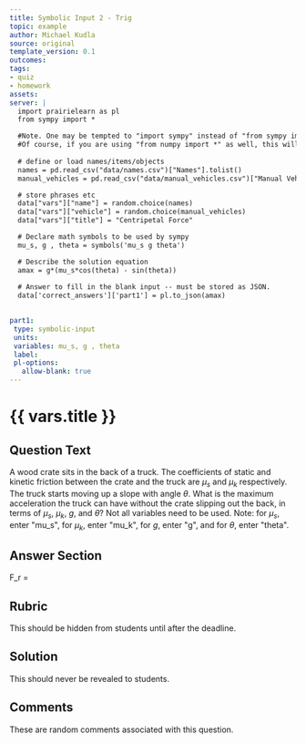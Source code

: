 ```yaml
---
title: Symbolic Input 2 - Trig
topic: example
author: Michael Kudla
source: original
template_version: 0.1
outcomes:
tags:
- quiz
- homework
assets:
server: |
  import prairielearn as pl
  from sympy import *

  #Note. One may be tempted to "import sympy" instead of "from sympy import *". This will work with simple multiplication/division, addition, and subtraction however this makes the sin and cos require sympy.sin and sympy.cos, which is messy. 
  #Of course, if you are using "from numpy import *" as well, this will may cause errors, so use caution.
    
  # define or load names/items/objects
  names = pd.read_csv("data/names.csv")["Names"].tolist()
  manual_vehicles = pd.read_csv("data/manual_vehicles.csv")["Manual Vehicles"].tolist()

  # store phrases etc
  data["vars"]["name"] = random.choice(names)
  data["vars"]["vehicle"] = random.choice(manual_vehicles)
  data["vars"]["title"] = "Centripetal Force"

  # Declare math symbols to be used by sympy
  mu_s, g , theta = symbols('mu_s g theta')

  # Describe the solution equation
  amax = g*(mu_s*cos(theta) - sin(theta))
  
  # Answer to fill in the blank input -- must be stored as JSON.
  data['correct_answers']['part1'] = pl.to_json(amax)

    
part1:
 type: symbolic-input
 units: 
 variables: mu_s, g , theta
 label: 
 pl-options:
   allow-blank: true
---
```

# {{ vars.title }}

## Question Text

A wood crate sits in the back of a truck. The coefficients of static and kinetic friction between the crate and the truck are $\mu_s$ and $\mu_k$ respectively. The truck starts moving up a slope with angle $\theta$. What is the maximum acceleration the truck can have without the crate slipping out the back, in terms of $\mu_s$, $\mu_k$, $g$, and $\theta$? Not all variables need to be used. 
Note: for $\mu_s$, enter "mu_s", for $\mu_k$, enter "mu_k", for $g$, enter "g", and for $\theta$, enter "theta".

## Answer Section
F_r =

## Rubric

This should be hidden from students until after the deadline.

## Solution

This should never be revealed to students.

## Comments

These are random comments associated with this question.
